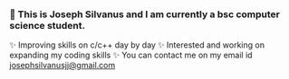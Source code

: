 ### 🌟 This is Joseph Silvanus and I am currently a bsc computer science student.

✨ Improving skills on c/c++ day by day
✨ Interested and working on expanding my coding skills
✨ You can contact me on my email id
  josephsilvanusjj@gmail.com
